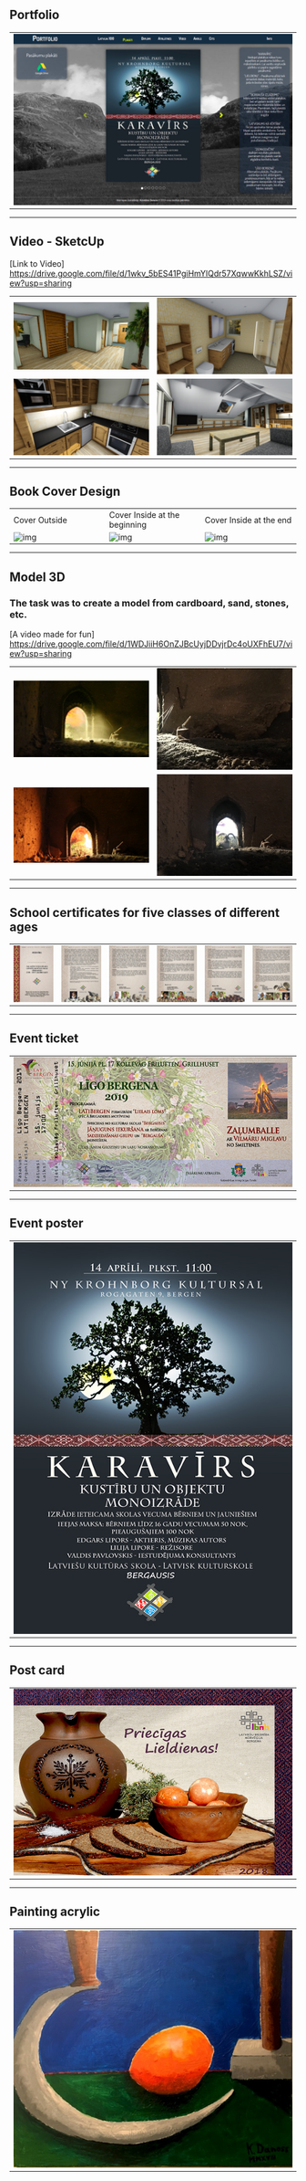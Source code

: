 ## Portfolio 
<table>
  <tr>
    <td style ="width: 50%;" ><img src="https://github.com/VoltG3/AdobePortfolioGraphics/blob/master/img/desktop.png" alt="img"></td>
  <tr>
 </table>
 
___

## Video - SketcUp
[Link to Video] https://drive.google.com/file/d/1wkv_5bES41PgiHmYlQdr57XqwwKkhLSZ/view?usp=sharing
<table>
  <tr>
    <td style="width: 50%;"><img src="https://github.com/VoltG3/AdobePortfolioGraphics/blob/master/img/sketchup_5.png" alt="img"</td>
    <td style="width: 50%;"><img src="https://github.com/VoltG3/AdobePortfolioGraphics/blob/master/img/sketchup_2.png" alt="img"</td>
  <tr>
  <tr>
    <td style="width: 50%;"><img src="https://github.com/VoltG3/AdobePortfolioGraphics/blob/master/img/sketchup_3.png" alt="img"</td>
    <td style="width: 50%;"><img src="https://github.com/VoltG3/AdobePortfolioGraphics/blob/master/img/sketchup_4.png" alt="img"</td>
  <tr>
</table>

___
    
    
## Book Cover Design
<table>
  <tr>
    <td style="width: 33%;">Cover Outside</td>
    <td style="width: 33%;">Cover Inside at the beginning</td>
    <td style="width: 33%;">Cover Inside at the end</td>
  <tr>
  <tr>
    <td style="width: 33%;"><img src="https://github.com/VoltG3/AdobePortfolioGraphics/blob/master/img/Book_cover_outside_2.jpg" alt="img"</td>
    <td style="width: 33%;"><img src="https://github.com/VoltG3/AdobePortfolioGraphics/blob/master/img/Book_cover_inside_front.jpg" alt="img"</td>
    <td style="width: 33%;"><img src="https://github.com/VoltG3/AdobePortfolioGraphics/blob/master/img/Book_cover_Inside_end.jpg" alt="img"</td>
  <tr>
</table>
    
___
    
    
## Model 3D
### The task was to create a model from cardboard, sand, stones, etc.
[A video made for fun] https://drive.google.com/file/d/1WDJiiH6OnZJBcUyjDDvjrDc4oUXFhEU7/view?usp=sharing
<table>
  <tr>
    <td style ="width: 50%;" ><img src="https://github.com/VoltG3/AdobePortfolioGraphics/blob/master/img/Uzdevums_4_makets_3D_arka_1.jpg" alt="img"></td>
    <td style ="width: 50%;" ><img src="https://github.com/VoltG3/AdobePortfolioGraphics/blob/master/img/Uzdevums_4_makets_3D_arka_2.png" alt="img"></td>
  <tr>
  <tr>
    <td style ="width: 50%;" ><img src="https://github.com/VoltG3/AdobePortfolioGraphics/blob/master/img/Uzdevums_4_makets_3D_arka_3.png" alt="img"></td>
    <td style ="width: 50%;" ><img src="https://github.com/VoltG3/AdobePortfolioGraphics/blob/master/img/Uzdevums_4_makets_3d_arka_4.png" alt="img"></td>
  <tr>  
 </table>
 
 ___
 
    
## School certificates for five classes of different ages
<table>
  <tr>
    <td style="width: 16%;"><img src="https://github.com/VoltG3/AdobePortfolioGraphics/blob/master/img/Diplomi_0.jpg" alt="img"</td>
    <td style="width: 16%;"><img src="https://github.com/VoltG3/AdobePortfolioGraphics/blob/master/img/Diplomi_1.jpg" alt="img"</td>
    <td style="width: 16%;"><img src="https://github.com/VoltG3/AdobePortfolioGraphics/blob/master/img/Diplomi_2.jpg" alt="img"</td>
    <td style="width: 16%;"><img src="https://github.com/VoltG3/AdobePortfolioGraphics/blob/master/img/Diplomi_3.jpg" alt="img"</td>
    <td style="width: 16%;"><img src="https://github.com/VoltG3/AdobePortfolioGraphics/blob/master/img/Diplomi_4.jpg" alt="img"</td>
    <td style="width: 16%;"><img src="https://github.com/VoltG3/AdobePortfolioGraphics/blob/master/img/Diplomi_5.jpg" alt="img"</td>
  <tr>
</table>
 
___
 
    
## Event ticket
<table>
  <tr>
    <td style="width: 100%;"><img src="https://github.com/VoltG3/AdobePortfolioGraphics/blob/master/img/Plakati_7_2019_Ligo.jpg" alt="img"</td>
  <tr>
</table>
 
    
___
 
    
## Event poster
<table>
  <tr>
    <td style="width: 100%;"><img src="https://github.com/VoltG3/AdobePortfolioGraphics/blob/master/img/Plakati_1_2018_Karavirs.jpg" alt="img"</td>
  <tr>
</table>     
 
    
___
 
    
## Post card
<table>
  <tr>
    <td style="width: 100%;"><img src="https://github.com/VoltG3/AdobePortfolioGraphics/blob/master/img/Atklatne_1_lieldienu_2018.jpg" alt="img"</td>
  <tr>
</table>
    

___
 
    
## Painting acrylic
<table>
  <tr>
    <td style="width: 70%;"><img src="https://github.com/VoltG3/AdobePortfolioGraphics/blob/master/img/Cits_1_Akrils.jpg" alt="img"</td>
  <tr>
</table>

